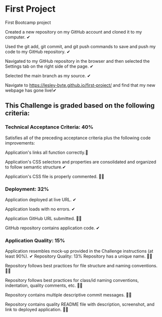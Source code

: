 # First Project
First Bootcamp project

Created a new repository on my GitHub account and cloned it to my computer. ✔

Used the git add, git commit, and git push commands to save and push my code to my GitHub repository. ✔

Navigated to my GitHub repository in the browser and then selected the Settings tab on the right side of the page. ✔

Selected the main branch as my source. ✔

Navigate to <https://lesley-byte.github.io/first-project/> and find that my new webpage has gone live!✔

## This Challenge is graded based on the following criteria:

### Technical Acceptance Criteria: 40%
Satisfies all of the preceding acceptance criteria plus the following code improvements:

Application's links all function correctly.🤷‍

Application's CSS selectors and properties are consolidated and organized to follow semantic structure.✔

Application's CSS file is properly commented. 🤷‍♀️

### Deployment: 32%
Application deployed at live URL. ✔

Application loads with no errors. ✔

Application GitHub URL submitted. 🤷‍♀️

GitHub repository contains application code. ✔

### Application Quality: 15%
Application resembles mock-up provided in the Challenge instructions (at least 90%). ✔
Repository Quality: 13%
Repository has a unique name. 🤷‍♀️

Repository follows best practices for file structure and naming conventions. 🤷‍♀️

Repository follows best practices for class/id naming conventions, indentation, quality comments, etc. 🤷‍♀️

Repository contains multiple descriptive commit messages. 🤷‍♀️

Repository contains quality README file with description, screenshot, and link to deployed application. 🤷‍♀️
